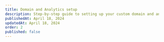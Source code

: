 ```yaml
---
title: Domain and Analytics setup
description: Step-by-step guide to setting up your custom domain and analytics for your Shopify Hydrogen project.
publishedAt: April 18, 2024
updatedAt: April 18, 2024
order: 2
published: false
---
```


